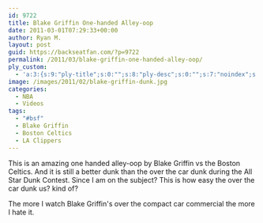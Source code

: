 ```yaml
---
id: 9722
title: Blake Griffin One-handed Alley-oop
date: 2011-03-01T07:29:33+00:00
author: Ryan M.
layout: post
guid: https://backseatfan.com/?p=9722
permalink: /2011/03/blake-griffin-one-handed-alley-oop/
ply_custom:
  - 'a:3:{s:9:"ply-title";s:0:"";s:8:"ply-desc";s:0:"";s:7:"noindex";s:0:"";}'
image: /images/2011/02/blake-griffin-dunk.jpg
categories:
  - NBA
  - Videos
tags:
  - "#bsf"
  - Blake Griffin
  - Boston Celtics
  - LA Clippers
---
```


<div class="entry">
  <p>
  </p>

  <p>
    This is an amazing one handed alley-oop by Blake Griffin vs the Boston Celtics. And it is still a better dunk than the over the car dunk during the All Star Dunk Contest. Since I am on the subject? This is how easy the over the car dunk us? kind of?
  </p>

  <p>
  </p>

  <p>
    The more I watch Blake Griffin's over the compact car commercial the more I hate it.
  </p>
</div>
